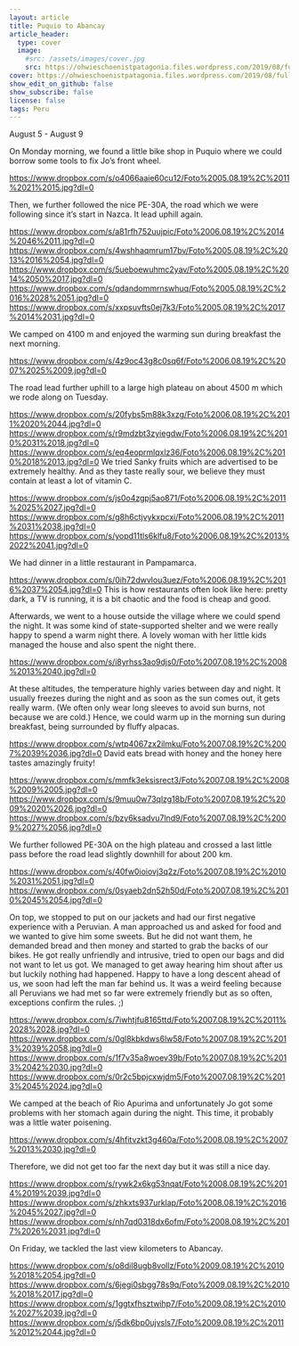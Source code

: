 ```yaml
---
layout: article
title: Puquio to Abancay
article_header:
  type: cover
  image:
    #src: /assets/images/cover.jpg
    src: https://ohwieschoenistpatagonia.files.wordpress.com/2019/08/fullsizerender_ezy-watermark_09-08-2019_10-09-29pm.jpg
cover: https://ohwieschoenistpatagonia.files.wordpress.com/2019/08/fullsizerender_ezy-watermark_09-08-2019_10-09-29pm.jpg
show_edit_on_github: false
show_subscribe: false
license: false
tags: Peru 
---
```


August 5 - August 9

On Monday morning, we found a little bike shop in Puquio where we could borrow some tools to fix Jo’s front wheel.

<!--more-->

https://www.dropbox.com/s/o4066aaie60cu12/Foto%2005.08.19%2C%2011%2021%2015.jpg?dl=0

Then, we further followed the nice PE-30A, the road which we were following since it’s start in Nazca. It lead uphill again.

https://www.dropbox.com/s/a81rfh752uujpic/Foto%2006.08.19%2C%2014%2046%2011.jpg?dl=0
https://www.dropbox.com/s/4wshhaqmrum17bv/Foto%2005.08.19%2C%2013%2016%2054.jpg?dl=0
https://www.dropbox.com/s/5ueboewuhmc2yav/Foto%2005.08.19%2C%2014%2050%2017.jpg?dl=0
https://www.dropbox.com/s/qdandommrnswhuq/Foto%2005.08.19%2C%2016%2028%2051.jpg?dl=0
https://www.dropbox.com/s/xxpsuvfts0ej7k3/Foto%2005.08.19%2C%2017%2014%2031.jpg?dl=0

We camped on 4100 m and enjoyed the warming sun during breakfast the next morning.

https://www.dropbox.com/s/4z9oc43g8c0sq6f/Foto%2006.08.19%2C%2007%2025%2009.jpg?dl=0

The road lead further uphill to a large high plateau on about 4500 m which we rode along on Tuesday.

https://www.dropbox.com/s/20fybs5m88k3xzg/Foto%2006.08.19%2C%2011%2020%2044.jpg?dl=0
https://www.dropbox.com/s/r9mdzbt3zyiegdw/Foto%2006.08.19%2C%2010%2031%2018.jpg?dl=0
https://www.dropbox.com/s/eq4eoprmlqxlz36/Foto%2006.08.19%2C%2010%2018%2013.jpg?dl=0
We tried Sanky fruits which are advertised to be extremely healthy. And as they taste really sour, we believe they must contain at least a lot of vitamin C.

https://www.dropbox.com/s/js0o4zgpj5ao871/Foto%2006.08.19%2C%2011%2025%2027.jpg?dl=0
https://www.dropbox.com/s/g8h6ctjvykxpcxi/Foto%2006.08.19%2C%2011%2031%2038.jpg?dl=0
https://www.dropbox.com/s/yopd11tls6klfu8/Foto%2006.08.19%2C%2013%2022%2041.jpg?dl=0

We had dinner in a little restaurant in Pampamarca.

https://www.dropbox.com/s/0ih72dwvlou3uez/Foto%2006.08.19%2C%2016%2037%2054.jpg?dl=0
This is how restaurants often look like here: pretty dark, a TV is running, it is a bit chaotic and the food is cheap and good.

Afterwards, we went to a house outside the village where we could spend the night. It was some kind of state-supported shelter and we were really happy to spend a warm night there. A lovely woman with her little kids managed the house and also spent the night there.

https://www.dropbox.com/s/i8yrhss3ao9djs0/Foto%2007.08.19%2C%2008%2013%2040.jpg?dl=0

At these altitudes, the temperature highly varies between day and night. It usually freezes during the night and as soon as the sun comes out, it gets really warm. (We often only wear long sleeves to avoid sun burns, not because we are cold.) Hence, we could warm up in the morning sun during breakfast, being surrounded by fluffy alpacas.

https://www.dropbox.com/s/wtp4067zx2ilmku/Foto%2007.08.19%2C%2007%2039%2036.jpg?dl=0
David eats bread with honey and the honey here tastes amazingly fruity!

https://www.dropbox.com/s/mmfk3eksisrect3/Foto%2007.08.19%2C%2008%2009%2005.jpg?dl=0
https://www.dropbox.com/s/9muu0w73qlzg18b/Foto%2007.08.19%2C%2009%2020%2026.jpg?dl=0
https://www.dropbox.com/s/bzy6ksadvu7lnd9/Foto%2007.08.19%2C%2009%2027%2056.jpg?dl=0

We further followed PE-30A on the high plateau and crossed a last little pass before the road lead slightly downhill for about 200 km.

https://www.dropbox.com/s/40fw0ioiovj3q2z/Foto%2007.08.19%2C%2010%2031%2051.jpg?dl=0
https://www.dropbox.com/s/0syaeb2dn52h50d/Foto%2007.08.19%2C%2010%2045%2054.jpg?dl=0

On top, we stopped to put on our jackets and had our first negative experience with a Peruvian. A man approached us and asked for food and we wanted to give him some sweets. But he did not want them, he demanded bread and then money and started to grab the backs of our bikes. He got really unfriendly and intrusive, tried to open our bags and did not want to let us got. We managed to get away hearing him shout after us but luckily nothing had happened. Happy to have a long descent ahead of us, we soon had left the man far behind us. It was a weird feeling because all Peruvians we had met so far were extremely friendly but as so often, exceptions confirm the rules. ;)

https://www.dropbox.com/s/7iwhtjfu8165ttd/Foto%2007.08.19%2C%2011%2028%2028.jpg?dl=0
https://www.dropbox.com/s/0gl8kbkdws6lw58/Foto%2007.08.19%2C%2013%2039%2058.jpg?dl=0
https://www.dropbox.com/s/1f7v35a8woev39b/Foto%2007.08.19%2C%2013%2042%2030.jpg?dl=0
https://www.dropbox.com/s/0r2c5bpjcxwjdm5/Foto%2007.08.19%2C%2013%2045%2024.jpg?dl=0

We camped at the beach of Rio Apurima and unfortunately Jo got some problems with her stomach again during the night. This time, it probably was a little water poisening.

https://www.dropbox.com/s/4hfitvzkt3g460a/Foto%2008.08.19%2C%2007%2013%2030.jpg?dl=0

Therefore, we did not get too far the next day but it was still a nice day.

https://www.dropbox.com/s/rywk2x6kg53nqat/Foto%2008.08.19%2C%2014%2019%2039.jpg?dl=0
https://www.dropbox.com/s/zhkxts937urklap/Foto%2008.08.19%2C%2016%2045%2027.jpg?dl=0
https://www.dropbox.com/s/nh7qd0318dx6ofm/Foto%2008.08.19%2C%2017%2026%2031.jpg?dl=0

On Friday, we tackled the last view kilometers to Abancay.

https://www.dropbox.com/s/o8dil8ugb8vollz/Foto%2009.08.19%2C%2010%2018%2054.jpg?dl=0
https://www.dropbox.com/s/6jegi0sbgg78s9q/Foto%2009.08.19%2C%2010%2018%2017.jpg?dl=0
https://www.dropbox.com/s/1ggtxfhsztwihp7/Foto%2009.08.19%2C%2010%2027%2039.jpg?dl=0
https://www.dropbox.com/s/j5dk6bp0ujvsls7/Foto%2009.08.19%2C%2011%2012%2044.jpg?dl=0